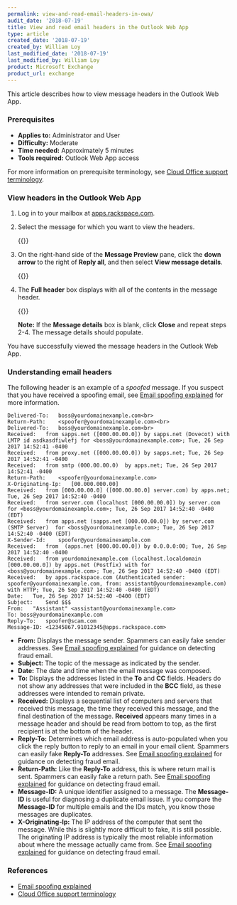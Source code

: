 ```yaml
---
permalink: view-and-read-email-headers-in-owa/
audit_date: '2018-07-19'
title: View and read email headers in the Outlook Web App
type: article
created_date: '2018-07-19'
created_by: William Loy
last_modified_date: '2018-07-19'
last_modified_by: William Loy
product: Microsoft Exchange
product_url: exchange
---
```


This article describes how to view message headers in the Outlook Web App.

### Prerequisites

- **Applies to:** Administrator and User
- **Difficulty:** Moderate
- **Time needed:** Approximately 5 minutes
- **Tools required:**  Outlook Web App access

For more information on prerequisite terminology, see [Cloud Office support terminology](/support/how-to/cloud-office-support-terminology).

### View headers in the Outlook Web App

1. Log in to your mailbox at [apps.rackspace.com](https://apps.rackspace.com).

2. Select the message for which you want to view the headers.

    {{<image src="inbox_preview.png" alt="" title="">}}

3. On the right-hand side of the **Message Preview** pane, click the **down arrow** to the right of **Reply all**, and then select **View message details**.

    {{<image src="view_message_details.png" alt="" title="">}}

4. The **Full header** box displays with all of the contents in the message header.

    {{<image src="header_window.png" alt="" title="">}}

    **Note:** If the **Message details** box is blank, click **Close** and repeat steps 2-4. The message details should populate.

You have successfully viewed the message headers in the Outlook Web App.

### Understanding email headers

The following header is an example of a *spoofed* message. If you suspect that you have received a spoofing email, see [Email spoofing explained](/support/how-to/email-spoofing-best-practices) for more information.

    Delivered-To:	boss@yourdomainexample.com<br>
    Return-Path:	<spoofer@yourdomainexample.com><br>
    Delivered-To:	boss@yourdomainexample.com<br>
    Received:	from sapps.net ([000.00.00.0]) by sapps.net (Dovecot) with LMTP id asdkasdfiwlefj for <boss@yourdomainexample.com>; Tue, 26 Sep 2017 14:52:41 -0400
    Received:	from proxy.net ([000.00.00.0]) by sapps.net; Tue, 26 Sep 2017 14:52:41 -0400
    Received:	from smtp (000.00.00.0)  by apps.net; Tue, 26 Sep 2017 14:52:41 -0400
    Return-Path:	<spoofer@yourdomainexample.com>
    X-Originating-Ip:	[00.000.000.00]
    Received:	from [000.00.00.0] ([000.00.00.0] server.com) by apps.net; Tue, 26 Sep 2017 14:52:40 -0400
    Received:	from server.com (localhost [000.00.00.0]) by server.com for <boss@yourdomainexample.com>; Tue, 26 Sep 2017 14:52:40 -0400 (EDT)
    Received:	from apps.net (sapps.net [000.00.00.0]) by server.com (SMTP Server)  for <boss@yourdomainexample.com>; Tue, 26 Sep 2017 14:52:40 -0400 (EDT)
    X-Sender-Id:	spoofer@yourdomainexample.com
    Received:	from  (apps.net [000.00.00.0]) by 0.0.0.0:00; Tue, 26 Sep 2017 14:52:40 -0400
    Received:	from yourdomainexample.com (localhost.localdomain [000.00.00.0]) by apps.net (Postfix) with for <boss@yourdomainexample.com>; Tue, 26 Sep 2017 14:52:40 -0400 (EDT)
    Received:	by apps.rackspace.com (Authenticated sender: spoofer@yourdomainexample.com, from: assistant@yourdomainexample.com) with HTTP; Tue, 26 Sep 2017 14:52:40 -0400 (EDT)
    Date:	Tue, 26 Sep 2017 14:52:40 -0400 (EDT)
    Subject:	Send $$$
    From:	"Assistant" <assistant@yourdomainexample.com>
    To:	boss@yourdomainexample.com
    Reply-To:	spoofer@scam.com
    Message-ID:	<12345867.91012345@apps.rackspace.com>

- **From:** Displays the message sender. Spammers can easily fake sender addresses. See [Email spoofing explained](/support/how-to/email-spoofing-best-practices) for guidance on detecting fraud email.
- **Subject:** The topic of the message as indicated by the sender.
- **Date:** The date and time when the email message was composed.
- **To:** Displays the addresses listed in the **To** and **CC** fields. Headers do not show any addresses that were included in the **BCC** field, as these addresses were intended to remain private.
- **Received:** Displays a sequential list of computers and servers that received this message, the time they received this message, and the final destination of the message. **Received** appears many times in a message header and should be read from bottom to top, as the first recipient is at the bottom of the header.
- **Reply-To:** Determines which email address is auto-populated when you click the reply button to reply to an email in your email client. Spammers can easily fake **Reply-To** addresses. See [Email spoofing explained](/support/how-to/email-spoofing-best-practices) for guidance on detecting fraud email.
- **Return-Path:** Like the **Reply-To** address, this is where return mail is sent. Spammers can easily fake a return path. See [Email spoofing explained](/support/how-to/email-spoofing-best-practices) for guidance on detecting fraud email.
- **Message-ID:** A unique identifier assigned to a message. The **Message-ID** is useful for diagnosing a duplicate email issue. If you compare the **Message-ID** for multiple emails and the IDs match, you know those messages are duplicates.
- **X-Originating-Ip:** The IP address of the computer that sent the message. While this is slightly more difficult to fake, it is still possible. The originating IP address is typically the most reliable information about where the message actually came from. See [Email spoofing explained](/support/how-to/email-spoofing-best-practices) for guidance on detecting fraud email.

### References

- [Email spoofing explained](/support/how-to/email-spoofing-best-practices)
- [Cloud Office support terminology](/support/how-to/cloud-office-support-terminology)
